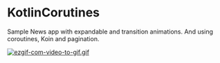 # KotlinCorutines

Sample News app with expandable and transition animations. And using coroutines, Koin and pagination.

[![ezgif-com-video-to-gif.gif](https://i.postimg.cc/zfZC7TND/ezgif-com-video-to-gif.gif)](https://postimg.cc/9DbwFRzs)
